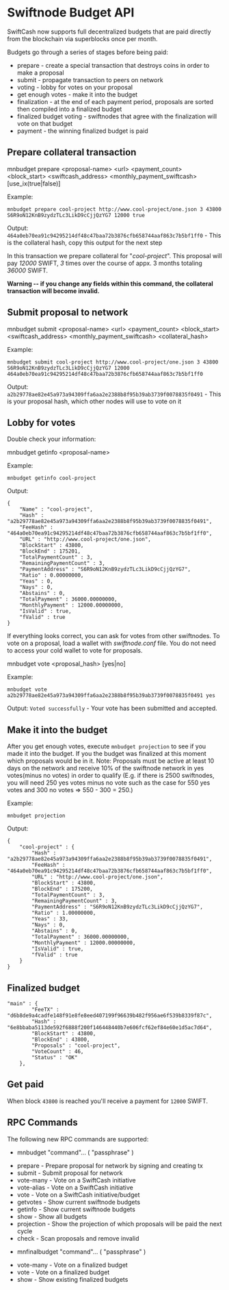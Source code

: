 Swiftnode Budget API
=======================

SwiftCash now supports full decentralized budgets that are paid directly from the blockchain via superblocks once per month.

Budgets go through a series of stages before being paid:
* prepare - create a special transaction that destroys coins in order to make a proposal
* submit - propagate transaction to peers on network
* voting - lobby for votes on your proposal
* get enough votes - make it into the budget
* finalization - at the end of each payment period, proposals are sorted then compiled into a finalized budget
* finalized budget voting - swiftnodes that agree with the finalization will vote on that budget
* payment - the winning finalized budget is paid


Prepare collateral transaction
------------------------

mnbudget prepare \<proposal-name\> \<url\> \<payment_count\> \<block_start\> \<swiftcash_address\> \<monthly_payment_swiftcash\> [use_ix(true|false)]

Example:
```
mnbudget prepare cool-project http://www.cool-project/one.json 3 43800 S6R9oN12KnB9zydzTLc3LikD9cCjjQzYG7 12000 true
```

Output: `464a0eb70ea91c94295214df48c47baa72b3876cfb658744aaf863c7b5bf1ff0` - This is the collateral hash, copy this output for the next step

In this transaction we prepare collateral for "_cool-project_". This proposal will pay _12000_ SWIFT, _3_ times over the course of appx. 3 months totaling _36000_ SWIFT.

**Warning -- if you change any fields within this command, the collateral transaction will become invalid.**

Submit proposal to network
------------------------

mnbudget submit \<proposal-name\> \<url\> \<payment_count\> \<block_start\> \<swiftcash_address\> \<monthly_payment_swiftcash\> \<collateral_hash\>

Example:
```
mnbudget submit cool-project http://www.cool-project/one.json 3 43800 S6R9oN12KnB9zydzTLc3LikD9cCjjQzYG7 12000 464a0eb70ea91c94295214df48c47baa72b3876cfb658744aaf863c7b5bf1ff0
```

Output: `a2b29778ae82e45a973a94309ffa6aa2e2388b8f95b39ab3739f0078835f0491` - This is your proposal hash, which other nodes will use to vote on it

Lobby for votes
------------------------

Double check your information:

mnbudget getinfo \<proposal-name\>

Example:
```
mnbudget getinfo cool-project
```
Output:
```
{
    "Name" : "cool-project",
    "Hash" : "a2b29778ae82e45a973a94309ffa6aa2e2388b8f95b39ab3739f0078835f0491",
    "FeeHash" : "464a0eb70ea91c94295214df48c47baa72b3876cfb658744aaf863c7b5bf1ff0",
    "URL" : "http://www.cool-project/one.json",
    "BlockStart" : 43800,
    "BlockEnd" : 175201,
    "TotalPaymentCount" : 3,
    "RemainingPaymentCount" : 3,
    "PaymentAddress" : "S6R9oN12KnB9zydzTLc3LikD9cCjjQzYG7",
    "Ratio" : 0.00000000,
    "Yeas" : 0,
    "Nays" : 0,
    "Abstains" : 0,
    "TotalPayment" : 36000.00000000,
    "MonthlyPayment" : 12000.00000000,
    "IsValid" : true,
    "fValid" : true
}
```

If everything looks correct, you can ask for votes from other swiftnodes. To vote on a proposal, load a wallet with _swiftnode.conf_ file. You do not need to access your cold wallet to vote for proposals.

mnbudget vote \<proposal_hash\> [yes|no]

Example:
```
mnbudget vote a2b29778ae82e45a973a94309ffa6aa2e2388b8f95b39ab3739f0078835f0491 yes
```

Output: `Voted successfully` - Your vote has been submitted and accepted.

Make it into the budget
------------------------

After you get enough votes, execute `mnbudget projection` to see if you made it into the budget. If you the budget was finalized at this moment which proposals would be in it. Note: Proposals must be active at least 10 days on the network and receive 10% of the swiftnode network in yes votes(minus no votes) in order to qualify (E.g. if there is 2500 swiftnodes, you will need 250 yes votes minus no vote such as the case for 550 yes votes and 300 no votes => 550 - 300 = 250.)

Example:
```
mnbudget projection
```

Output:
```
{
    "cool-project" : {
	    "Hash" : "a2b29778ae82e45a973a94309ffa6aa2e2388b8f95b39ab3739f0078835f0491",
	    "FeeHash" : "464a0eb70ea91c94295214df48c47baa72b3876cfb658744aaf863c7b5bf1ff0",
	    "URL" : "http://www.cool-project/one.json",
	    "BlockStart" : 43800,
	    "BlockEnd" : 175200,
	    "TotalPaymentCount" : 3,
	    "RemainingPaymentCount" : 3,
	    "PaymentAddress" : "S6R9oN12KnB9zydzTLc3LikD9cCjjQzYG7",
	    "Ratio" : 1.00000000,
	    "Yeas" : 33,
	    "Nays" : 0,
	    "Abstains" : 0,
	    "TotalPayment" : 36000.00000000,
	    "MonthlyPayment" : 12000.00000000,
	    "IsValid" : true,
	    "fValid" : true
	}
}
```

Finalized budget
------------------------

```
"main" : {
        "FeeTX" : "d6b8de9a4cadfe148f91e8fe8eed407199f96639b482f956ae6f539b8339f87c",
        "Hash" : "6e8bbaba5113de592f6888f200f146448440b7e606fcf62ef84e60e1d5ac7d64",
        "BlockStart" : 43800,
        "BlockEnd" : 43800,
        "Proposals" : "cool-project",
        "VoteCount" : 46,
        "Status" : "OK"
    },
```

Get paid
------------------------

When block `43800` is reached you'll receive a payment for `12000` SWIFT.


RPC Commands
------------------------

The following new RPC commands are supported:
- mnbudget "command"... ( "passphrase" )
 * prepare            - Prepare proposal for network by signing and creating tx
 * submit             - Submit proposal for network
 * vote-many          - Vote on a SwiftCash initiative
 * vote-alias         - Vote on a SwiftCash initiative
 * vote               - Vote on a SwiftCash initiative/budget
 * getvotes           - Show current swiftnode budgets
 * getinfo            - Show current swiftnode budgets
 * show               - Show all budgets
 * projection         - Show the projection of which proposals will be paid the next cycle
 * check              - Scan proposals and remove invalid

- mnfinalbudget "command"... ( "passphrase" )
 * vote-many   - Vote on a finalized budget
 * vote        - Vote on a finalized budget
 * show        - Show existing finalized budgets
